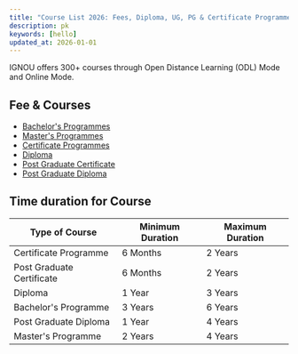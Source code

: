 ```yaml
---
title: "Course List 2026: Fees, Diploma, UG, PG & Certificate Programme"
description: pk
keywords: [hello]
updated_at: 2026-01-01
---
```


IGNOU offers 300+ courses through Open Distance Learning (ODL) Mode and Online Mode.

## Fee & Courses

- [Bachelor's Programmes](/posts/bachelor-programmes-list)
- [Master's Programmes](/posts/masters-programmes-list)
- [Certificate Programmes](/posts/certificate-programmes-list)
- [Diploma](/posts/diploma-course-list)
- [Post Graduate Certificate](/posts/post-graduate-certificate-course-list)
- [Post Graduate Diploma](/posts/post-graduate-diploma-course-list)

## Time duration for Course

|Type of Course|Minimum Duration|Maximum Duration
|-|-|-|
|Certificate Programme|6 Months|2 Years|
|Post Graduate Certificate|6 Months|2 Years|
|Diploma|1 Year|3 Years|
|Bachelor's Programme|3 Years|6 Years|
|Post Graduate Diploma|1 Year|4 Years|
|Master's Programme|2 Years|4 Years|
